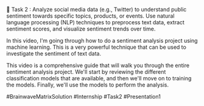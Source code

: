 🚀 Task 2 : Analyze social media data (e.g., Twitter) to understand public sentiment towards specific topics, products, or events. Use natural language
processing (NLP) techniques to preprocess text data, extract sentiment
scores, and visualize sentiment trends over time.

In this video, I'm going through how to do a sentiment analysis project using machine learning. This is a very powerful technique that can be used to investigate the sentiment of text data.

This video is a comprehensive guide that will walk you through the entire sentiment analysis project. We'll start by reviewing the different classification models that are available, and then we'll move on to training the models. Finally, we'll use the models to perform the analysis.

#BrainwaveMatrixSolution
#Internship
#Task2
#Presentation1
